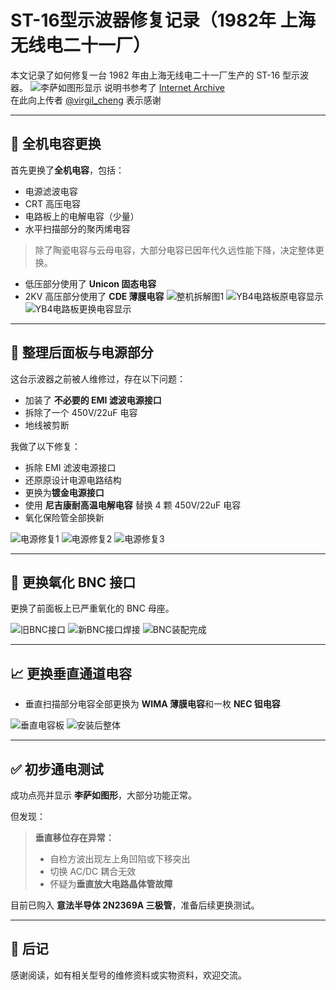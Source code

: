 # ST-16型示波器修复记录（1982年 上海无线电二十一厂）

本文记录了如何修复一台 1982 年由上海无线电二十一厂生产的 ST-16 型示波器。
![李萨如图形显示](https://github.com/user-attachments/assets/07b06107-5d29-4904-baec-29faa31b92d3)
说明书参考了 [Internet Archive](https://archive.org/details/st-16-200909)  
在此向上传者 [@virgil_cheng](https://archive.org/details/@virgil_cheng) 表示感谢

---

## 🔧 全机电容更换

首先更换了**全机电容**，包括：

- 电源滤波电容
- CRT 高压电容
- 电路板上的电解电容（少量）
- 水平扫描部分的聚丙烯电容

> 除了陶瓷电容与云母电容，大部分电容已因年代久远性能下降，决定整体更换。

- 低压部分使用了 **Unicon 固态电容**
- 2KV 高压部分使用了 **CDE 薄膜电容**
![整机拆解图1](https://github.com/user-attachments/assets/49c353ae-af5c-48bb-94e3-3965add8451d)
![YB4电路板原电容显示](https://github.com/user-attachments/assets/567b2422-70ce-46da-b3f3-1d08b1bc845e)
![YB4电路板更换电容显示](https://github.com/user-attachments/assets/750c7ea7-fd9e-419c-87a0-97c9986029f1)

---

## 🔌 整理后面板与电源部分

这台示波器之前被人维修过，存在以下问题：

- 加装了 **不必要的 EMI 滤波电源接口**
- 拆除了一个 450V/22uF 电容
- 地线被剪断

我做了以下修复：

- 拆除 EMI 滤波电源接口
- 还原原设计电源电路结构
- 更换为**镀金电源接口**
- 使用 **尼吉康耐高温电解电容** 替换 4 颗 450V/22uF 电容
- 氧化保险管全部换新

![电源修复1](https://github.com/user-attachments/assets/75b754a5-0fb7-451f-9211-f7bb523062f5)
![电源修复2](https://github.com/user-attachments/assets/334abc20-c441-46cd-acf2-6579acb34864)
![电源修复3](https://github.com/user-attachments/assets/ea3fe4f0-5c7f-4aa8-8da3-217189cf8850)

---

## 🔩 更换氧化 BNC 接口

更换了前面板上已严重氧化的 BNC 母座。

![旧BNC接口](https://github.com/user-attachments/assets/b1370081-9451-4ebf-bb03-4a40d33505a2)
![新BNC接口焊接](https://github.com/user-attachments/assets/6138f733-7509-411d-a649-e8274854b07a)
![BNC装配完成](https://github.com/user-attachments/assets/f6287bfa-9a8d-4e61-a50a-4b8a2ffbf796)

---

## 📈 更换垂直通道电容

- 垂直扫描部分电容全部更换为 **WIMA 薄膜电容**和一枚 **NEC 钽电容**

![垂直电容板](https://github.com/user-attachments/assets/fd48e45b-0705-4868-be4d-831f2d213dcc)
![安装后整体](https://github.com/user-attachments/assets/3b3b9129-b711-4dcf-a388-2af35c38fc29)

---

## ✅ 初步通电测试

成功点亮并显示 **李萨如图形**，大部分功能正常。

但发现：

> **垂直移位存在异常：**
>
> - 自检方波出现左上角凹陷或下移突出
> - 切换 AC/DC 耦合无效
> - 怀疑为**垂直放大电路晶体管故障**

目前已购入 **意法半导体 2N2369A 三极管**，准备后续更换测试。

---

## 🧾 后记

感谢阅读，如有相关型号的维修资料或实物资料，欢迎交流。
